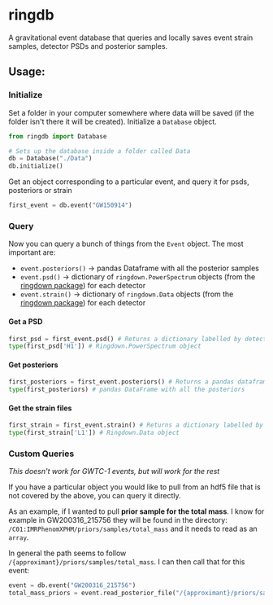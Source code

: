 # ringdb
A gravitational event database that queries and locally saves event strain samples,  detector PSDs and posterior samples.

## Usage:
### Initialize
Set a folder in your computer somewhere where data will be saved (if the folder isn't there it will be created). Initialize a `Database` object. 
```python
from ringdb import Database

# Sets up the database inside a folder called Data
db = Database("./Data")
db.initialize()
```

Get an object corresponding to a particular event, and query it for psds, posteriors or strain
```python
first_event = db.event("GW150914")
```

### Query

Now you can query a bunch of things from the `Event` object. The most important are:

- `event.posteriors()` -> pandas Dataframe with all the posterior samples
- `event.psd()` -> dictionary of `ringdown.PowerSpectrum` objects (from the [ringdown package](https://github.com/maxisi/ringdown)) for each detector
- `event.strain()` -> dictionary of `ringdown.Data` objects (from the [ringdown package](https://github.com/maxisi/ringdown)) for each detector

#### Get a PSD
```python
first_psd = first_event.psd() # Returns a dictionary labelled by detectors
type(first_psd['H1']) # Ringdown.PowerSpectrum object
```

#### Get posteriors
```python
first_posteriors = first_event.posteriors() # Returns a pandas dataframe
type(first_posteriors) # pandas DataFrame with all the posteriors
```

#### Get the strain files
```python
first_strain = first_event.strain() # Returns a dictionary labelled by detectors
type(first_strain['L1']) # Ringdown.Data object
```

### Custom Queries
_This doesn't work for GWTC-1 events, but will work for the rest_

If you have a particular object you would like to pull from an hdf5 file that is not covered by the above, you can query it directly.

As an example, if I wanted to pull __prior sample for the total mass__. I know for example in GW200316_215756 they will be found in the directory:
`/C01:IMRPhenomXPHM/priors/samples/total_mass` and it needs to read as an `array`.

In general the path seems to follow `/{approximant}/priors/samples/total_mass`. I can then call that for this event:

```python
event = db.event("GW200316_215756")
total_mass_priors = event.read_posterior_file("/{approximant}/priors/samples/total_mass", datatype='array')
```




